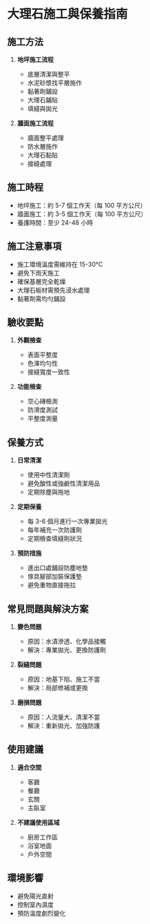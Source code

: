 # 大理石施工與保養指南

## 施工方法
1. **地坪施工流程**
   - 底層清潔與整平
   - 水泥砂漿找平層施作
   - 黏著劑鋪設
   - 大理石鋪貼
   - 填縫與拋光

2. **牆面施工流程**
   - 牆面整平處理
   - 防水層施作
   - 大理石黏貼
   - 接縫處理

## 施工時程
- 地坪施工：約 5-7 個工作天（每 100 平方公尺）
- 牆面施工：約 3-5 個工作天（每 100 平方公尺）
- 養護時間：至少 24-48 小時

## 施工注意事項
- 施工環境溫度需維持在 15-30°C
- 避免下雨天施工
- 確保基層完全乾燥
- 大理石板材需預先浸水處理
- 黏著劑需均勻鋪設

## 驗收要點
1. **外觀檢查**
   - 表面平整度
   - 色澤均勻性
   - 接縫寬度一致性

2. **功能檢查**
   - 空心磚檢測
   - 防滑度測試
   - 平整度測量

## 保養方式
1. **日常清潔**
   - 使用中性清潔劑
   - 避免酸性或強鹼性清潔用品
   - 定期除塵與拖地

2. **定期保養**
   - 每 3-6 個月進行一次專業拋光
   - 每年補充一次防護劑
   - 定期檢查填縫劑狀況

3. **預防措施**
   - 進出口處鋪設防塵地墊
   - 傢具腳部加裝保護墊
   - 避免重物直接拖拉

## 常見問題與解決方案
1. **變色問題**
   - 原因：水漬滲透、化學品接觸
   - 解決：專業拋光、更換防護劑

2. **裂縫問題**
   - 原因：地基下陷、施工不當
   - 解決：局部修補或更換

3. **磨損問題**
   - 原因：人流量大、清潔不當
   - 解決：重新拋光、加強防護

## 使用建議
1. **適合空間**
   - 客廳
   - 餐廳
   - 玄關
   - 主臥室

2. **不建議使用區域**
   - 廚房工作區
   - 浴室地面
   - 戶外空間

## 環境影響
- 避免陽光直射
- 控制室內濕度
- 預防溫度劇烈變化
